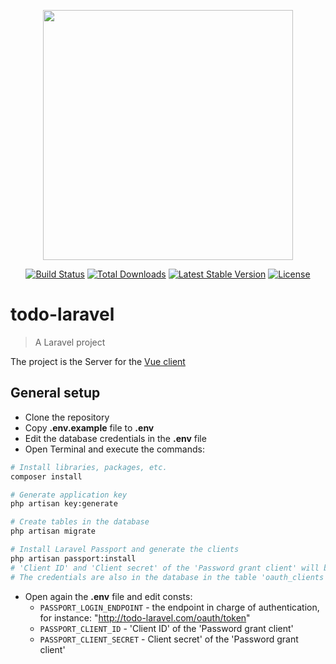 <p align="center"><a href="https://laravel.com" target="_blank"><img src="https://raw.githubusercontent.com/laravel/art/master/logo-lockup/5%20SVG/2%20CMYK/1%20Full%20Color/laravel-logolockup-cmyk-red.svg" width="400"></a></p>

<p align="center">
<a href="https://travis-ci.org/laravel/framework"><img src="https://travis-ci.org/laravel/framework.svg" alt="Build Status"></a>
<a href="https://packagist.org/packages/laravel/framework"><img src="https://img.shields.io/packagist/dt/laravel/framework" alt="Total Downloads"></a>
<a href="https://packagist.org/packages/laravel/framework"><img src="https://img.shields.io/packagist/v/laravel/framework" alt="Latest Stable Version"></a>
<a href="https://packagist.org/packages/laravel/framework"><img src="https://img.shields.io/packagist/l/laravel/framework" alt="License"></a>
</p>

# todo-laravel

> A Laravel project

The project is the Server for the [Vue client](https://github.com/MikiWojak/todo-vue)

## General setup

- Clone the repository
- Copy __.env.example__ file to __.env__
- Edit the database credentials in the __.env__ file
- Open Terminal and execute the commands:

```bash
# Install libraries, packages, etc.
composer install

# Generate application key
php artisan key:generate

# Create tables in the database
php artisan migrate

# Install Laravel Passport and generate the clients
php artisan passport:install
# 'Client ID' and 'Client secret' of the 'Password grant client' will be used further
# The credentials are also in the database in the table 'oauth_clients'
```

- Open again the __.env__ file and edit consts:
    - `PASSPORT_LOGIN_ENDPOINT` - the endpoint in charge of authentication, for instance: "http://todo-laravel.com/oauth/token"
    - `PASSPORT_CLIENT_ID` - 'Client ID' of the 'Password grant client'
    - `PASSPORT_CLIENT_SECRET` - Client secret' of the 'Password grant client'
